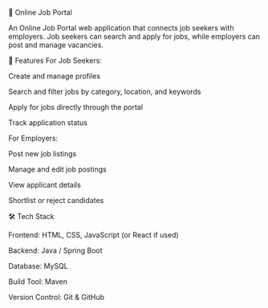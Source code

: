 🏢 Online Job Portal

An Online Job Portal web application that connects job seekers with employers.
Job seekers can search and apply for jobs, while employers can post and manage vacancies.

🚀 Features
For Job Seekers:

Create and manage profiles

Search and filter jobs by category, location, and keywords

Apply for jobs directly through the portal

Track application status

For Employers:

Post new job listings

Manage and edit job postings

View applicant details

Shortlist or reject candidates

🛠️ Tech Stack

Frontend: HTML, CSS, JavaScript (or React if used)

Backend: Java / Spring Boot

Database: MySQL

Build Tool: Maven

Version Control: Git & GitHub
